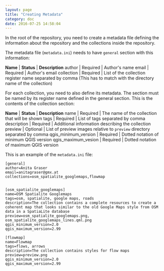 ```yaml
---
layout: page
title: "Creating Metadata"
category: doc
date: 2016-07-25 14:58:04
---
```


In the root of the repository, you need to create a metadata file defining 
the information about the repository and the collections inside the repository. 

The metadata file (```metadata.ini```) needs to have ```general``` section 
with this information:

**Name** | **Status** | **Description**
author | Required | Author's name
email | Required | Author's email
collection | Required | List of the collection register name separated by comma (This has to match with the directory name of the collection)


For each collection, you need to also define its metadata. The section must 
be named by its register name defined in the general section. This is the 
contents of the collection section:

**Name** | **Status** | **Description**
name | Required | The name of the collection that will be shown
tags | Required | List of tags separated by comma
description | Required | Additional information describing the collection
preview | Optional | List of preview images relative to ```preview``` directory separated by comma
qgis_minimum_version | Required | Dotted notation of minimum QGIS version
qgis_maximum_vesion | Required | Dotted notation of maximum QGIS version


This is an example of the ```metadata.ini``` file:

```
[general]
author=Anita Graser
email=anitagraser@gmx.at
collections=osm_spatialite_googlemaps,flowmap


[osm_spatialite_googlemaps]
name=OSM Spatialite Googlemaps
tags=osm, spatialite, google maps, roads
description=The collection contains a complete resources to create a coherent map that looks similar to the old Google Maps style from OSM data in a SpatiaLite database
preview=osm_spatialite_googlemaps.png, osm_spatialite_googlemaps_lines.qml.png
qgis_minimum_version=2.0
qgis_maximum_version=2.99

[flowmap]
name=Flowmap
tags=flows, arrows
description=The collection contains styles for flow maps
preview=preview.png
qgis_minimum_version=2.0
qgis_maximum_version=2.99
```




